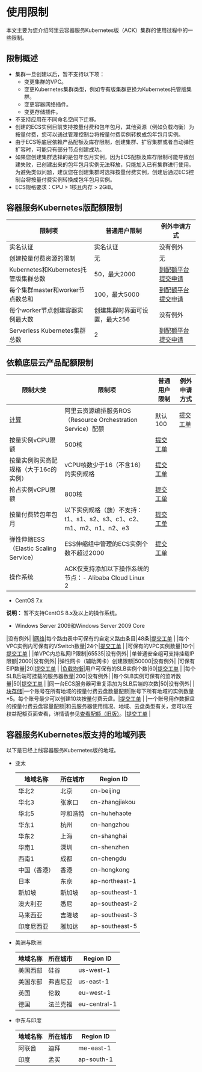 # 使用限制

本文主要为您介绍阿里云容器服务Kubernetes版（ACK）集群的使用过程中的一些限制。

## 限制概述

-   集群一旦创建以后，暂不支持以下项：
    -   变更集群的VPC。
    -   变更Kubernetes集群类型，例如专有版集群更换为Kubernetes托管版集群。
    -   变更容器网络插件。
    -   变更存储插件。
-   不支持应用在不同命名空间下迁移。
-   创建的ECS实例目前支持按量付费和包年包月，其他资源（例如负载均衡）为按量付费，您可以通过管理控制台将按量付费实例转换成包年包月实例。
-   由于ECS等底层依赖产品配额及库存限制，创建集群、扩容集群或者自动弹性扩容时，可能只有部分节点创建成功。
-   如果您创建集群选择的是包年包月实例，因为ECS配额及库存限制可能导致创建失败，已创建出来的包年包月实例无法释放，只能加入已有集群进行使用。为避免类似问题，建议您在创建集群时选择按量付费实例，创建后通过ECS控制台将按量付费实例转换成包年包月实例。
-   ECS规格要求：CPU \> 1核且内存 \> 2GiB。

## 容器服务Kubernetes版配额限制

|限制项|普通用户限制|例外申请方式|
|---|------|------|
|实名认证|实名认证|没有例外|
|创建按量付费资源的限制|无|无|
|Kubernetes和Kubernetes托管版集群总数|50，最大2000|[到配额平台提交申请](https://quotas.console.aliyun.com/products/csk/quotas) |
|每个集群master和worker节点数总和|100，最大5000|[到配额平台提交申请](https://quotas.console.aliyun.com/products/csk/quotas) |
|每个worker节点创建容器实例最大数|创建集群时界面可设置，最大256|没有例外|
|Serverless Kubernetes集群总数|2|[到配额平台提交申请](https://quotas.console.aliyun.com/products/csk/quotas) |

## 依赖底层云产品配额限制

|限制大类|限制项|普通用户限制|例外申请方式|
|----|---|------|------|
|[计算](/intl.zh-CN/产品简介/使用限制.md)|阿里云资源编排服务ROS（Resource Orchestration Service）配额|默认100|[提交工单](https://workorder-intl.console.aliyun.com/console.htm) |
|按量实例vCPU限额|500核|[提交工单](https://workorder-intl.console.aliyun.com/console.htm) |
|按量实例购买高配规格（大于16c的实例）|vCPU核数少于16（不含16）的实例规格|[提交工单](https://workorder-intl.console.aliyun.com/console.htm) |
|抢占实例vCPU限额|800核|[提交工单](https://workorder-intl.console.aliyun.com/console.htm) |
|按量付费转包年包月|以下实例规格（族）不支持：t1、s1、s2、s3、c1、c2、m1、m2、n1、n2、e3|[提交工单](https://workorder-intl.console.aliyun.com/console.htm) |
|弹性伸缩ESS（Elastic Scaling Service）|ESS伸缩组中管理的ECS实例个数不超过2000|[提交工单](https://workorder-intl.console.aliyun.com/console.htm) |
|操作系统|ACK仅支持添加以下操作系统的节点：-   Alibaba Cloud Linux 2
-   CentOS 7.x

**说明：** 暂不支持CentOS 8.x及以上的操作系统。

-   Windows Server 2009和Windows Server 2009 Core

|没有例外|
|[网络](/intl.zh-CN/产品简介/使用限制.md)|每个路由表中可保有的自定义路由条目|48条|[提交工单](https://workorder-intl.console.aliyun.com/console.htm) |
|每个VPC实例内可保有的VSwitch数量|24个|[提交工单](https://workorder-intl.console.aliyun.com/console.htm) |
|可保有的VPC实例数量|10个|[提交工单](https://workorder-intl.console.aliyun.com/console.htm) |
|单VPC内总私网IP限制|65535|没有例外|
|单普通安全组可支持挂载IP限额|2000|没有例外|
|弹性网卡（辅助网卡）创建限额|50000|没有例外|
|可保有EIP数量|20|[提交工单](https://workorder-intl.console.aliyun.com/console.htm) |
|[负载均衡](/intl.zh-CN/用户指南/产品限制/使用限制.md)|用户可保有的SLB实例个数|60|[提交工单](https://workorder-intl.console.aliyun.com/console.htm) |
|每个SLB后端可挂载的服务器数量|200|没有例外|
|每个SLB实例可保有的监听数量|50|[提交工单](https://workorder-intl.console.aliyun.com/console.htm) |
|同一台ECS服务器可重复添加为SLB后端的次数|50|没有例外|
|[块存储](/intl.zh-CN/产品简介/使用限制.md)|一个账号在所有地域的按量付费云盘数量配额|账号下所有地域的实例数量\*5。每个账号最少可以创建10块按量付费云盘。|[提交工单](https://workorder-intl.console.aliyun.com/console.htm) |
|一个账号用作数据盘的按量付费云盘容量配额|和云服务器使用情况、地域、云盘类型有关，您可以在权益配额页面查看，详情请参见[查看配额（旧版）](/intl.zh-CN/标签与资源/资源/查看配额（旧版）.md)。|[提交工单](https://workorder-intl.console.aliyun.com/console.htm) |

## 容器服务Kubernetes版支持的地域列表

以下是已经上线容器服务Kubernetes版的地域。

-   亚太

    |地域名称|所在城市|Region ID|
    |----|----|---------|
    |华北2|北京|cn-beijing|
    |华北3|张家口|cn-zhangjiakou|
    |华北5|呼和浩特|cn-huhehaote|
    |华东1|杭州|cn-hangzhou|
    |华东2|上海|cn-shanghai|
    |华南1|深圳|cn-shenzhen|
    |西南1|成都|cn-chengdu|
    |中国（香港）|香港|cn-hongkong|
    |日本|东京|ap-northeast-1|
    |新加坡|新加坡|ap-southeast-1|
    |澳大利亚|悉尼|ap-southeast-2|
    |马来西亚|吉隆坡|ap-southeast-3|
    |印度尼西亚|雅加达|ap-southeast-5|

-   美洲与欧洲

    |地域名称|所在城市|Region ID|
    |----|----|---------|
    |美国西部|硅谷|us-west-1|
    |美国东部|弗吉尼亚|us-east-1|
    |英国|伦敦|eu-west-1|
    |德国|法兰克福|eu-central-1|

-   中东与印度

    |地域名称|所在城市|Region ID|
    |----|----|---------|
    |阿联酋|迪拜|me-east-1|
    |印度|孟买|ap-south-1|


